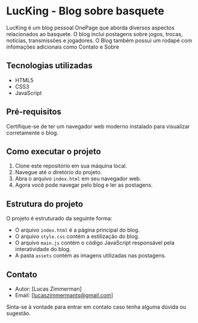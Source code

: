 # LucKing - Blog sobre basquete

LucKing é um blog pessoal OnePage que aborda diversos aspectos relacionados ao basquete. O blog inclui postagens sobre jogos, trocas, notícias, transmissões e jogadores. O Blog também possui um rodapé com infomações adicionais como Contato e Sobre

## Tecnologias utilizadas

- HTML5
- CSS3
- JavaScript

## Pré-requisitos

Certifique-se de ter um navegador web moderno instalado para visualizar corretamente o blog.

## Como executar o projeto

1. Clone este repositório em sua máquina local.
2. Navegue até o diretório do projeto.
3. Abra o arquivo `index.html` em seu navegador web.
4. Agora você pode navegar pelo blog e ler as postagens.

## Estrutura do projeto

O projeto é estruturado da seguinte forma:

- O arquivo `index.html` é a página principal do blog.
- O arquivo `style.css` contém a estilização do blog.
- O arquivo `main.js` contém o código JavaScript responsável pela interatividade do blog.
- A pasta `assets` contém as imagens utilizadas nas postagens.


## Contato

- Autor: [Lucas Zimmerman]
- Email: [lucaszimmermants@gmail.com]

Sinta-se à vontade para entrar em contato caso tenha alguma dúvida ou sugestão.

